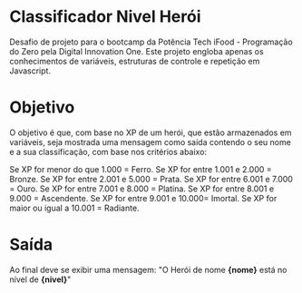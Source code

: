 # Classificador Nivel Herói
Desafio de projeto para o bootcamp da Potência Tech iFood - Programação do Zero pela Digital Innovation One.
Este projeto engloba apenas os conhecimentos de variáveis, estruturas de controle e repetição em Javascript.

# Objetivo
O objetivo é que, com base no XP de um herói, que estão armazenados em variáveis, seja mostrada uma mensagem como saída contendo o seu nome e a sua classificação, com base nos critérios abaixo:

Se XP for menor do que 1.000 = Ferro.
Se XP for entre 1.001 e 2.000 = Bronze.
Se XP for entre 2.001 e 5.000 = Prata.
Se XP for entre 6.001 e 7.000 = Ouro.
Se XP for entre 7.001 e 8.000 = Platina.
Se XP for entre 8.001 e 9.000 = Ascendente.
Se XP for entre 9.001 e 10.000= Imortal.
Se XP for maior ou igual a 10.001 = Radiante.

# Saída
Ao final deve se exibir uma mensagem:
"O Herói de nome **{nome}** está no nível de **{nivel}**"

